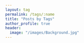 ```yaml
---
layout: tag
permalink: /tags/:name
title: "Posts by Tags"
author_profile: true
header:
  image: "/images/Background.jpg"
---
```



